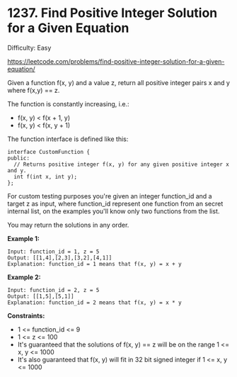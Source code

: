# 1237. Find Positive Integer Solution for a Given Equation

Difficulty: Easy

https://leetcode.com/problems/find-positive-integer-solution-for-a-given-equation/

Given a function  f(x, y) and a value z, return all positive integer pairs x and y where f(x,y) == z.

The function is constantly increasing, i.e.:

* f(x, y) < f(x + 1, y)
* f(x, y) < f(x, y + 1)

The function interface is defined like this: 
```
interface CustomFunction {
public:
  // Returns positive integer f(x, y) for any given positive integer x and y.
  int f(int x, int y);
};
```
For custom testing purposes you're given an integer function_id and a target z as input, where function_id represent one function from an secret internal list, on the examples you'll know only two functions from the list.  

You may return the solutions in any order.

**Example 1:**
```
Input: function_id = 1, z = 5
Output: [[1,4],[2,3],[3,2],[4,1]]
Explanation: function_id = 1 means that f(x, y) = x + y
```

**Example 2:**
```
Input: function_id = 2, z = 5
Output: [[1,5],[5,1]]
Explanation: function_id = 2 means that f(x, y) = x * y
```

**Constraints:**

* 1 <= function_id <= 9
* 1 <= z <= 100
* It's guaranteed that the solutions of f(x, y) == z will be on the range 1 <= x, y <= 1000
* It's also guaranteed that f(x, y) will fit in 32 bit signed integer if 1 <= x, y <= 1000
